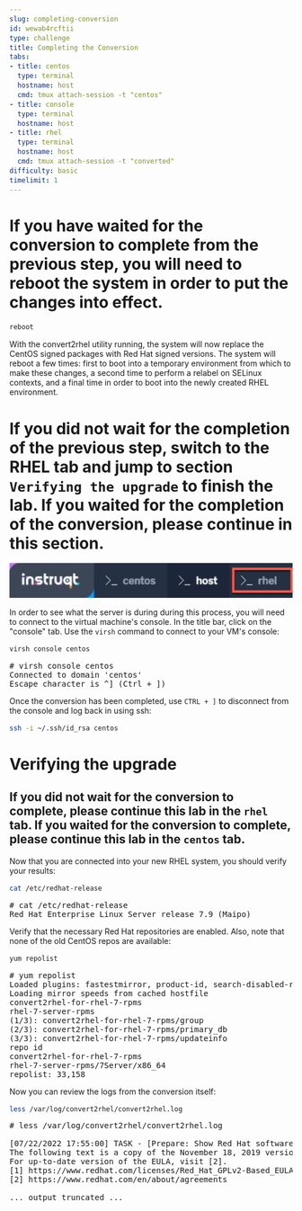 ```yaml
---
slug: completing-conversion
id: wewab4rcftii
type: challenge
title: Completing the Conversion
tabs:
- title: centos
  type: terminal
  hostname: host
  cmd: tmux attach-session -t "centos"
- title: console
  type: terminal
  hostname: host
- title: rhel
  type: terminal
  hostname: host
  cmd: tmux attach-session -t "converted"
difficulty: basic
timelimit: 1
---
```


If you have waited for the conversion to complete from the previous step, you will need to reboot the system in order to put the changes into effect.
=====================================================================================================================================================

```bash
reboot
```

With the convert2rhel utility running, the system will now replace the CentOS signed packages with Red Hat signed versions. The system will reboot a few times: first to boot into a temporary environment from which to make these changes, a second time to perform a relabel on SELinux contexts, and a final time in order to boot into the newly created RHEL environment.

If you did not wait for the completion of the previous step, switch to the RHEL tab and jump to section `Verifying the upgrade` to finish the lab. If you waited for the completion of the conversion, please continue in this section.
=======================================================================================================================================================================================================================================

![image.png](../assets/image.png)

In order to see what the server is during during this process, you will need to connect to the virtual machine's console. In the title bar, click on the "console" tab. Use the `virsh` command to connect to your VM's console:

```bash
virsh console centos
```

<pre class='file'>
# virsh console centos
Connected to domain 'centos'
Escape character is ^] (Ctrl + ])
</pre>

Once the conversion has been completed, use `CTRL + ]` to disconnect from the console and log back in using ssh:

```bash
ssh -i ~/.ssh/id_rsa centos
```

Verifying the upgrade
=====================

## If you did not wait for the conversion to complete, please continue this lab in the `rhel` tab. If you waited for the conversion to complete, please continue this lab in the `centos` tab.

Now that you are connected into your new RHEL system, you should verify your results:

```bash
cat /etc/redhat-release
```

<pre class='file'>
# cat /etc/redhat-release
Red Hat Enterprise Linux Server release 7.9 (Maipo)
</pre>

Verify that the necessary Red Hat repositories are enabled. Also, note that none of the old CentOS repos are available:

```bash
yum repolist
```

<pre class='file'>
# yum repolist
Loaded plugins: fastestmirror, product-id, search-disabled-repos, subscription-manager
Loading mirror speeds from cached hostfile
convert2rhel-for-rhel-7-rpms                                                                                                                                                                                               | 3.8 kB  00:00:00
rhel-7-server-rpms                                                                                                                                                                                                         | 3.5 kB  00:00:00
(1/3): convert2rhel-for-rhel-7-rpms/group                                                                                                                                                                                  |  124 B  00:00:00
(2/3): convert2rhel-for-rhel-7-rpms/primary_db                                                                                                                                                                             | 3.9 kB  00:00:00
(3/3): convert2rhel-for-rhel-7-rpms/updateinfo                                                                                                                                                                             | 3.2 kB  00:00:00
repo id                                                                                                           repo name                                                                                                                 status
convert2rhel-for-rhel-7-rpms                                                                                      Convert2RHEL for OS 7                                                                                                          5
rhel-7-server-rpms/7Server/x86_64                                                                                 Red Hat Enterprise Linux 7 Server (RPMs)                                                                                  33,153
repolist: 33,158
</pre>

Now you can review the logs from the conversion itself:

```bash
less /var/log/convert2rhel/convert2rhel.log
```

<pre class='file'>
# less /var/log/convert2rhel/convert2rhel.log

[07/22/2022 17:55:00] TASK - [Prepare: Show Red Hat software EULA] ******************************
The following text is a copy of the November 18, 2019 version of Red Hat GPLv2-Based End User License Agreement (EULA) [1].
For up-to-date version of the EULA, visit [2].
[1] https://www.redhat.com/licenses/Red_Hat_GPLv2-Based_EULA_20191118.pdf
[2] https://www.redhat.com/en/about/agreements

... output truncated ...
</pre>
